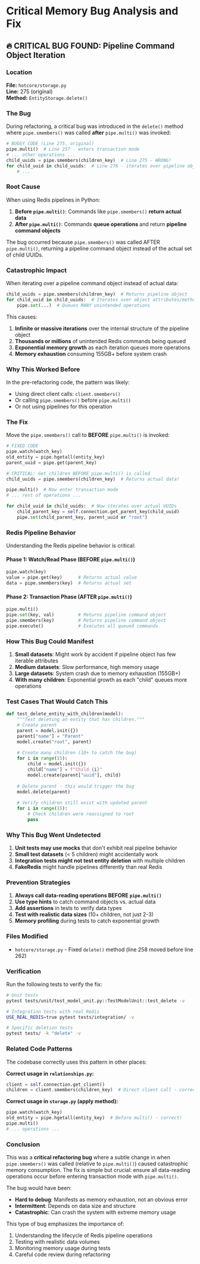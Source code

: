 # Critical Memory Bug Analysis and Fix

## 🔥 **CRITICAL BUG FOUND: Pipeline Command Object Iteration**

### Location
**File:** `hotcore/storage.py`  
**Line:** 275 (original)  
**Method:** `EntityStorage.delete()`

### The Bug

During refactoring, a critical bug was introduced in the `delete()` method where `pipe.smembers()` was called **after** `pipe.multi()` was invoked:

```python
# BUGGY CODE (Line 275, original)
pipe.multi()  # Line 257 - enters transaction mode
# ... other operations ...
child_uuids = pipe.smembers(children_key)  # Line 275 - WRONG!
for child_uuid in child_uuids:  # Line 276 - iterates over pipeline object!
    # ...
```

### Root Cause

When using Redis pipelines in Python:

1. **Before `pipe.multi()`**: Commands like `pipe.smembers()` **return actual data**
2. **After `pipe.multi()`**: Commands **queue operations** and return **pipeline command objects**

The bug occurred because `pipe.smembers()` was called AFTER `pipe.multi()`, returning a pipeline command object instead of the actual set of child UUIDs.

### Catastrophic Impact

When iterating over a pipeline command object instead of actual data:

```python
child_uuids = pipe.smembers(children_key)  # Returns pipeline object
for child_uuid in child_uuids:  # Iterates over object attributes/methods!
    pipe.set(...)  # Queues MANY unintended operations
```

This causes:

1. **Infinite or massive iterations** over the internal structure of the pipeline object
2. **Thousands or millions** of unintended Redis commands being queued
3. **Exponential memory growth** as each iteration queues more operations
4. **Memory exhaustion** consuming 155GB+ before system crash

### Why This Worked Before

In the pre-refactoring code, the pattern was likely:
- Using direct client calls: `client.smembers()`
- Or calling `pipe.smembers()` before `pipe.multi()`
- Or not using pipelines for this operation

### The Fix

Move the `pipe.smembers()` call to **BEFORE** `pipe.multi()` is invoked:

```python
# FIXED CODE
pipe.watch(watch_key)
old_entity = pipe.hgetall(entity_key)
parent_uuid = pipe.get(parent_key)

# CRITICAL: Get children BEFORE pipe.multi() is called
child_uuids = pipe.smembers(children_key)  # Returns actual data!

pipe.multi()  # Now enter transaction mode
# ... rest of operations ...

for child_uuid in child_uuids:  # Now iterates over actual UUIDs
    child_parent_key = self.connection.get_parent_key(child_uuid)
    pipe.set(child_parent_key, parent_uuid or "root")
```

### Redis Pipeline Behavior

Understanding the Redis pipeline behavior is critical:

#### Phase 1: Watch/Read Phase (BEFORE `pipe.multi()`)
```python
pipe.watch(key)
value = pipe.get(key)      # Returns actual value
data = pipe.smembers(key)  # Returns actual set
```

#### Phase 2: Transaction Phase (AFTER `pipe.multi()`)
```python
pipe.multi()
pipe.set(key, val)         # Returns pipeline command object
pipe.smembers(key)         # Returns pipeline command object
pipe.execute()             # Executes all queued commands
```

### How This Bug Could Manifest

1. **Small datasets**: Might work by accident if pipeline object has few iterable attributes
2. **Medium datasets**: Slow performance, high memory usage
3. **Large datasets**: System crash due to memory exhaustion (155GB+)
4. **With many children**: Exponential growth as each "child" queues more operations

### Test Cases That Would Catch This

```python
def test_delete_entity_with_children(model):
    """Test deleting an entity that has children."""
    # Create parent
    parent = model.init({})
    parent["name"] = "Parent"
    model.create("root", parent)
    
    # Create many children (10+ to catch the bug)
    for i in range(15):
        child = model.init({})
        child["name"] = f"Child {i}"
        model.create(parent["uuid"], child)
    
    # Delete parent - this would trigger the bug
    model.delete(parent)
    
    # Verify children still exist with updated parent
    for i in range(15):
        # Check children were reassigned to root
        pass
```

### Why This Bug Went Undetected

1. **Unit tests may use mocks** that don't exhibit real pipeline behavior
2. **Small test datasets** (< 5 children) might accidentally work
3. **Integration tests might not test entity deletion** with multiple children
4. **FakeRedis** might handle pipelines differently than real Redis

### Prevention Strategies

1. **Always call data-reading operations BEFORE `pipe.multi()`**
2. **Use type hints** to catch command objects vs. actual data
3. **Add assertions** in tests to verify data types
4. **Test with realistic data sizes** (10+ children, not just 2-3)
5. **Memory profiling** during tests to catch exponential growth

### Files Modified

- `hotcore/storage.py` - Fixed `delete()` method (line 258 moved before line 262)

### Verification

Run the following tests to verify the fix:

```bash
# Unit tests
pytest tests/unit/test_model_unit.py::TestModelUnit::test_delete -v

# Integration tests with real Redis
USE_REAL_REDIS=true pytest tests/integration/ -v

# Specific deletion tests
pytest tests/ -k "delete" -v
```

### Related Code Patterns

The codebase correctly uses this pattern in other places:

**Correct usage in `relationships.py`:**
```python
client = self.connection.get_client()
children = client.smembers(children_key)  # Direct client call - correct!
```

**Correct usage in `storage.py` (apply method):**
```python
pipe.watch(watch_key)
old_entity = pipe.hgetall(entity_key)  # Before multi() - correct!
pipe.multi()
# ... operations ...
```

### Conclusion

This was a **critical refactoring bug** where a subtle change in when `pipe.smembers()` was called (relative to `pipe.multi()`) caused catastrophic memory consumption. The fix is simple but crucial: ensure all data-reading operations occur before entering transaction mode with `pipe.multi()`.

The bug would have been:
- **Hard to debug**: Manifests as memory exhaustion, not an obvious error
- **Intermittent**: Depends on data size and structure
- **Catastrophic**: Can crash the system with extreme memory usage

This type of bug emphasizes the importance of:
1. Understanding the lifecycle of Redis pipeline operations
2. Testing with realistic data volumes
3. Monitoring memory usage during tests
4. Careful code review during refactoring

